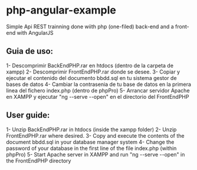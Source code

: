 # php-angular-example
Simple Api REST trainning done wiith php (one-filed) back-end and a front-end with AngularJS 

## Guia de uso:
1- Descomprimir BackEndPHP.rar en htdocs (dentro de la carpeta de xampp)
2- Descomprimir FrontEndPHP.rar donde se desee.
3- Copiar y ejecutar el contenido del documento bbdd.sql en tu sistema gestor de bases de datos
4- Cambiar la contrasenia de tu base de datos en la primera linea del fichero index.php (dentro de phpPro)
5- Arrancar servidor Apache en XAMPP y ejecutar "ng --serve --open" en el directorio del FrontEndPHP


## User guide:
1- Unzip BackEndPHP.rar in htdocs (inside the xampp folder)
2- Unzip FrontEndPHP.rar where desired.
3- Copy and execute the contents of the document bbdd.sql in your database manager system
4- Change the password of your database in the first line of the file index.php (within phpPro)
5- Start Apache server in XAMPP and run "ng --serve --open" in the FrontEndPHP directory